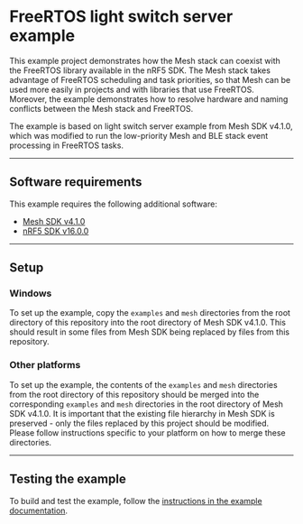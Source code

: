 # FreeRTOS light switch server example

This example project demonstrates how the Mesh stack can coexist with the FreeRTOS library available
in the nRF5 SDK. The Mesh stack takes advantage of FreeRTOS scheduling and task priorities,
so that Mesh can be used more easily in projects and with libraries that use FreeRTOS.
Moreover, the example demonstrates how to resolve hardware and naming conflicts between
the Mesh stack and FreeRTOS.

The example is based on light switch server example from Mesh SDK v4.1.0,
which was modified to run the low-priority Mesh and BLE stack event processing in FreeRTOS tasks.

---

## Software requirements
This example requires the following additional software:
- [Mesh SDK v4.1.0](https://www.nordicsemi.com/Software-and-tools/Software/nRF5-SDK-for-Mesh/Download#infotabs)
- [nRF5 SDK v16.0.0](https://www.nordicsemi.com/Software-and-tools/Software/nRF5-SDK/Download#infotabs)

---

## Setup

### Windows
To set up the example, copy the `examples` and `mesh` directories from the root directory of this
repository into the root directory of Mesh SDK v4.1.0.
This should result in some files from Mesh SDK being replaced by files from this repository.

### Other platforms
To set up the example, the contents of the `examples` and `mesh` directories from the root
directory of this repository should be merged into the corresponding `examples` and `mesh`
directories in the root directory of Mesh SDK v4.1.0. It is important that the existing file
hierarchy in Mesh SDK is preserved - only the files replaced by this project should be modified.
Please follow instructions specific to your platform on how to merge these directories.

---

## Testing the example
To build and test the example, follow the
[instructions in the example documentation](examples/light_switch_freertos/server/README.md).
